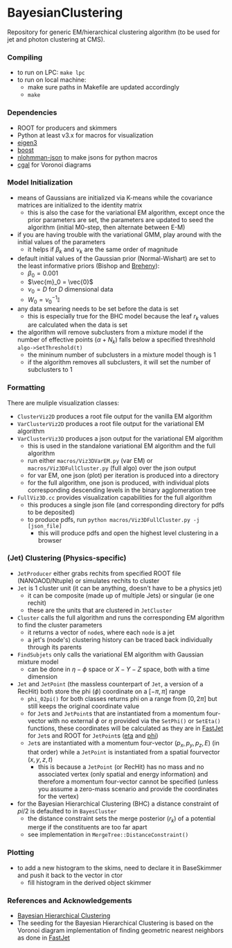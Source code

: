 # BayesianClustering
Repository for generic EM/hierarchical clustering algorithm (to be used for jet and photon clustering at CMS).

### Compiling
- to run on LPC: `make lpc`
- to run on local machine:
	- make sure paths in Makefile are updated accordingly
	- `make`

### Dependencies
- ROOT for producers and skimmers
- Python at least v3.x for macros for visualization
- [eigen3](https://eigen.tuxfamily.org/index.php?title=Main_Page)
- [boost](https://www.boost.org/doc/libs/1_82_0/libs/math/doc/html/special.html)
- [nlohmman-json](https://github.com/nlohmann/json) to make jsons for python macros
- [cgal](https://www.cgal.org/) for Voronoi diagrams

### Model Initialization
- means of Gaussians are initialized via K-means while the covariance matrices are initialized to the identity matrix
	- this is also the case for the variational EM algorithm, except once the prior parameters are set, the parameters are updated to seed the algorithm (initial M0-step, then alternate between E-M)
- if you are having trouble with the variational GMM, play around with the initial values of the parameters
	- it helps if $\beta_k$ and $\nu_k$ are the same order of magnitude 
- default initial values of the Gaussian prior (Normal-Wishart) are set to the least informative priors (Bishop and [Breheny](https://myweb.uiowa.edu/pbreheny/uk/teaching/701/notes/3-28.pdf)):
	- $\beta_0 = 0.001$
	- $\vec{m}_0 = \vec{0}$
	- $\nu_0 = D$  for $D$ dimensional data
	- $W_0 = \nu_0^{-1}\mathbb{I}$
- any data smearing needs to be set before the data is set
	- this is especially true for the BHC model because the leaf $r_k$ values are calculated when the data is set
- the algorithm will remove subclusters from a mixture model if the number of effective points ($\alpha + N_k$) falls below a specified threshhold `algo->SetThreshold(t)`
	- the mininum number of subclusters in a mixture model though is 1
	- if the algorithm removes all subclusters, it will set the number of subclusters to 1

### Formatting
There are muliple visualization classes:
- `ClusterViz2D` produces a root file output for the vanilla EM algorithm
- `VarClusterViz2D` produces a root file output for the variational EM algorithm
- `VarClusterViz3D` produces a json output for the variational EM algorithm
	- this is used in the standalone variational EM algorithm and the full algorithm
	- run either `macros/Viz3DVarEM.py` (var EM) or `macros/Viz3DFullCluster.py` (full algo) over the json output
	- for var EM, one json (plot) per iteration is produced into a directory
	- for the full algorithm, one json is produced, with individual plots corresponding descending levels in the binary agglomeration tree
- `FullViz3D.cc` provides visualization capabilities for the full algorithm
	- this produces a single json file (and corresponding directory for pdfs to be deposited)
	- to produce pdfs, run `python macros/Viz3DFullCluster.py -j [json_file]`
		- this will produce pdfs and open the highest level clustering in a browser

### (Jet) Clustering (Physics-specific)
- `JetProducer` either grabs rechits from specified ROOT file (NANOAOD/Ntuple) or simulates rechits to cluster
- `Jet` is 1 cluster unit (it can be anything, doesn't have to be a physics jet)
	- it can be composite (made up of multiple Jets) or singular (ie one rechit)
	- these are the units that are clustered in `JetCluster` 
- `Cluster` calls the full algorithm and runs the corresponding EM algorithm to find the cluster parameters
	- it returns a vector of `node`s, where each `node` is a jet
	- a jet's (node's) clustering history can be traced back individually through its parents
- `FindSubjets` only calls the variational EM algorithm with Gaussian mixture model
	- can be done in $\eta - \phi$ space or $X - Y - Z$ space, both with a time dimension
- `Jet` and `JetPoint` (the massless counterpart of `Jet`, a version of a RecHit) both store the phi ($\phi$) coordinate on a $[-\pi, \pi]$ range
	- `phi_02pi()` for both classes returns phi on a range from $[0, 2\pi]$ but still keeps the original coordinate value
	- for `Jet`s and `JetPoint`s that are instantiated from a momentum four-vector with no external $\phi$ or $\eta$ provided via the `SetPhi()` or `SetEta()` functions, these coordinates will be calculated as they are in [FastJet](https://fastjet.fr/repo/doxygen-3.4.2/PseudoJet_8cc_source.html) for `Jet`s and ROOT for `JetPoint`s ([eta](https://root.cern.ch/doc/master/eta_8h_source.html#l00048) and [phi](https://root.cern.ch/doc/master/GenVector_2Cartesian3D_8h_source.html#l00117))
	- `Jet`s are instantiated with a momentum four-vector $(p_x, p_y, p_z, E)$ (in that order) while a `JetPoint` is instantiated from a spatial fourvector $(x, y, z, t)$
		- this is because a `JetPoint` (or RecHit) has no mass and no associated vertex (only spatial and energy information) and therefore a momentum four-vector cannot be specified (unless you assume a zero-mass scenario and provide the coordinates for the vertex)
- for the Bayesian Hierarchical Clustering (BHC) a distance constraint of $pi/2$ is defaulted to in `BayesCluster`
	- the distance constraint sets the merge posterior ($r_k$) of a potential merge if the constituents are too far apart
	- see implementation in `MergeTree::DistanceConstraint()`

### Plotting
- to add a new histogram to the skims, need to declare it in BaseSkimmer and push it back to the vector in ctor
	- fill histogram in the derived object skimmer


### References and Acknowledgements
- [Bayesian Hierarchical Clustering](https://www2.stat.duke.edu/~kheller/bhcnew.pdf)
- The seeding for the Bayesian Hierarchical Clustering is based on the Voronoi diagram implementation of finding geometric nearest neighbors as done in [FastJet](https://arxiv.org/abs/1111.6097)
